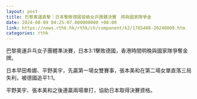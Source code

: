```yaml
---
layout: post
title: 巴黎奧運直擊｜日本擊敗德國晉級女乒團體決賽　將與國家隊爭金
date: 2024-08-09 04:25:07.000000000 +08:00
link: https://news.rthk.hk/rthk/ch/component/k2/1765408-20240809.htm
categories: rthk
---
```


巴黎奧運乒乓女子團體準決賽，日本3:1擊敗德國，香港時間明晚與國家隊爭奪金牌。

日本早田希娜、平野美宇，先贏第一場女雙賽事，張本美和在第二場女單直落三局失利，被德國追平1:1。

平野美宇、張本美和之後連贏兩場單打，協助日本取得決賽資格。
